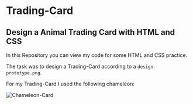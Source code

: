 # Trading-Card
## Design a Animal Trading Card with HTML and CSS
In this Repository you can view my code for some HTML and CSS practice.

The task was to design a Trading-Card according to a `design-prototype.png`.  

For my Trading-Card I used the following chameleon:

![Chameleon-Card](https://github.com/fschaube/Trading-Card/blob/master/img/chameleon-card.png)
